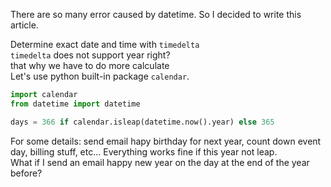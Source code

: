 There are so many error caused by datetime. So I decided to write this article. 

Determine exact date and time with `timedelta`\
`timedelta` does not support year right?\
that why we have to do more calculate\
Let's use python built-in package `calendar`.

```python
import calendar
from datetime import datetime

days = 366 if calendar.isleap(datetime.now().year) else 365
``` 
For some details: send email hapy birthday for next year, count down event day, billing stuff, etc...
Everything works fine if this year not leap.\
What if I send an email happy new year on the day at the end of the year before?


